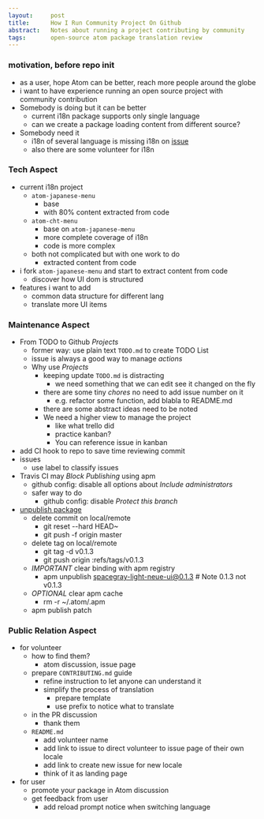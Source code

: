 ```yaml
---
layout:     post
title:      How I Run Community Project On Github
abstract:   Notes about running a project contributing by community
tags:       open-source atom package translation review
---
```


### motivation, before repo init
  - as a user, hope Atom can be better, reach more people around the globe
  - i want to have experience running an open source project with community contribution
  - Somebody is doing but it can be better
      - current i18n package supports only single language
      - can we create a package loading content from different source?
  - Somebody need it
      - i18n of several language is missing i18n on [issue](https://github.com/atom/atom/issues/3103)
      - also there are some volunteer for i18n


### Tech Aspect
  - current i18n project
      - `atom-japanese-menu`
          - base
          - with 80% content extracted from code
      - `atom-cht-menu`
          - base on `atom-japanese-menu`
          - more complete coverage of i18n
          - code is more complex
      - both not complicated but with one work to do
          - extracted content from code
  - i fork `atom-japanese-menu` and start to extract content from code
      - discover how UI dom is structured
  - features i want to add
      - common data structure for different lang
      - translate more UI items


### Maintenance Aspect
  - From TODO to Github *Projects*
      - former way: use plain text `TODO.md` to create TODO List
      - issue is always a good way to manage *actions*
      - Why use *Projects*
          - keeping update `TODO.md` is distracting
              - we need something that we can edit see it changed on the fly
          - there are some tiny *chores* no need to add issue number on it
              - e.g. refactor some function, add blabla to README.md
          - there are some abstract ideas need to be noted
          - We need a higher view to manage the project
              - like what trello did
              - practice kanban?
              - You can reference issue in kanban
  - add CI hook to repo to save time reviewing commit
  - issues
      - use label to classify issues
  - Travis CI may *Block Publishing* using apm
      - github config: disable all options about *Include administrators*
      - safer way to do
          - github config: disable *Protect this branch*
  - [unpublish package](http://sonpham.me/posts/republish-an-atom-package-version)
      - delete commit on local/remote
          - git reset --hard HEAD~
          - git push -f origin master
      - delete tag on local/remote
          - git tag -d v0.1.3
          - git push origin :refs/tags/v0.1.3
      - *IMPORTANT* clear binding with apm registry
          - apm unpublish spacegray-light-neue-ui@0.1.3  # Note 0.1.3 not v0.1.3
      - *OPTIONAL* clear apm cache
          - rm -r ~/.atom/.apm
      - apm publish patch


### Public Relation Aspect
  - for volunteer
      - how to find them?
          - atom discussion, issue page
      - prepare `CONTRIBUTING.md` guide
          - refine instruction to let anyone can understand it
          - simplify the process of translation
              - prepare template
              - use prefix to notice what to translate
      - in the PR discussion
          - thank them
      - `README.md`
          - add volunteer name
          - add link to issue to direct volunteer to issue page of their own locale
          - add link to create new issue for new locale
          - think of it as landing page
  - for user
      - promote your package in Atom discussion
      - get feedback from user
          - add reload prompt notice when switching language
